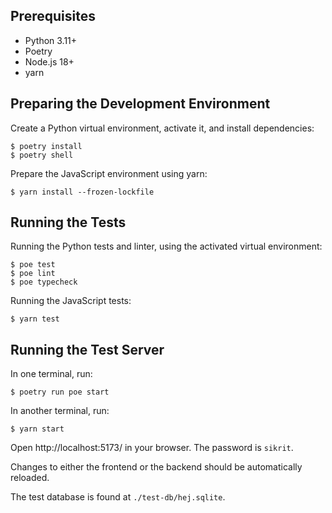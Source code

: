 ## Prerequisites

- Python 3.11+
- Poetry
- Node.js 18+
- yarn

## Preparing the Development Environment

Create a Python virtual environment, activate it, and install dependencies:

```
$ poetry install
$ poetry shell
```

Prepare the JavaScript environment using yarn:

```
$ yarn install --frozen-lockfile
```

## Running the Tests

Running the Python tests and linter, using the activated virtual environment:

```
$ poe test
$ poe lint
$ poe typecheck
```

Running the JavaScript tests:

```
$ yarn test
```

## Running the Test Server

In one terminal, run:

```
$ poetry run poe start
```

In another terminal, run:

```
$ yarn start
```

Open http://localhost:5173/ in your browser. The password is `sikrit`.

Changes to either the frontend or the backend should be automatically reloaded.

The test database is found at `./test-db/hej.sqlite`.
